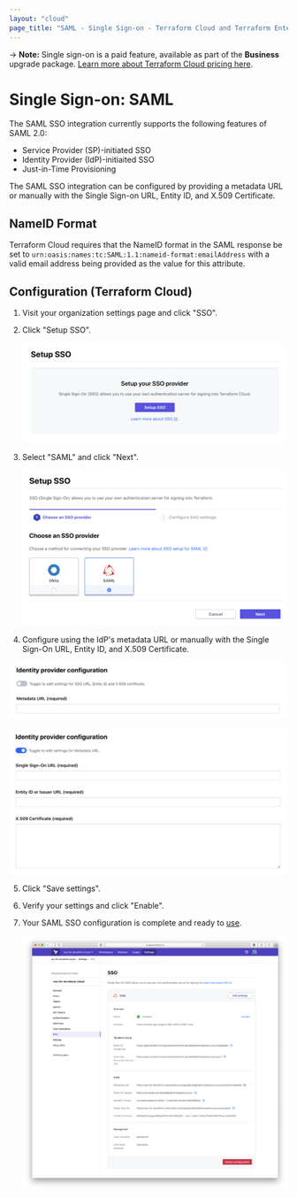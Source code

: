 ```yaml
---
layout: "cloud"
page_title: "SAML - Single Sign-on - Terraform Cloud and Terraform Enterprise"
---
```


-> **Note:** Single sign-on is a paid feature, available as part of the **Business** upgrade package. [Learn more about Terraform Cloud pricing here](https://www.hashicorp.com/products/terraform/pricing/).

# Single Sign-on: SAML

The SAML SSO integration currently supports the following features of SAML 2.0:

- Service Provider (SP)-initiated SSO
- Identity Provider (IdP)-initiaited SSO
- Just-in-Time Provisioning

The SAML SSO integration can be configured by providing a metadata URL or manually with the Single Sign-on URL, Entity ID, and X.509 Certificate.

## NameID Format

Terraform Cloud requires that the NameID format in the SAML response be set to `urn:oasis:names:tc:SAML:1.1:nameid-format:emailAddress` with a valid email address being provided as the value for this attribute.

## Configuration (Terraform Cloud)

1. Visit your organization settings page and click "SSO".

2. Click "Setup SSO".

   ![sso-setup](../images/sso/setup.png)

3. Select "SAML" and click "Next".

   ![sso-wizard-choose-provider-saml](../images/sso/wizard-choose-provider-saml.png)

4. Configure using the IdP's metadata URL or manually with the Single Sign-On URL, Entity ID, and X.509 Certificate.

![sso-wizard-configure-settings-metadata](../images/sso/wizard-configure-settings-metadata.png)

![sso-wizard-configure-settings-manually](../images/sso/wizard-configure-settings-manually.png)

5. Click "Save settings".

6. Verify your settings and click "Enable".

7. Your SAML SSO configuration is complete and ready to [use](../single-sign-on.html#using-sso).

   ![sso-settings](../images/sso/settings-saml.png)
